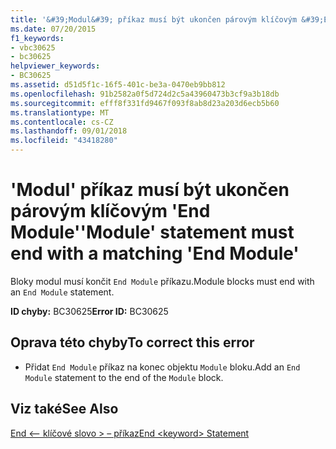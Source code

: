 ```yaml
---
title: '&#39;Modul&#39; příkaz musí být ukončen párovým klíčovým &#39;End Module&#39;'
ms.date: 07/20/2015
f1_keywords:
- vbc30625
- bc30625
helpviewer_keywords:
- BC30625
ms.assetid: d51d5f1c-16f5-401c-be3a-0470eb9bb812
ms.openlocfilehash: 91b2582a0f5d724d2c5a43960473b3cf9a3b18db
ms.sourcegitcommit: efff8f331fd9467f093f8ab8d23a203d6ecb5b60
ms.translationtype: MT
ms.contentlocale: cs-CZ
ms.lasthandoff: 09/01/2018
ms.locfileid: "43418280"
---
```

# <a name="39module39-statement-must-end-with-a-matching-39end-module39"></a><span data-ttu-id="160d1-102">&#39;Modul&#39; příkaz musí být ukončen párovým klíčovým &#39;End Module&#39;</span><span class="sxs-lookup"><span data-stu-id="160d1-102">&#39;Module&#39; statement must end with a matching &#39;End Module&#39;</span></span>
<span data-ttu-id="160d1-103">Bloky modul musí končit `End Module` příkazu.</span><span class="sxs-lookup"><span data-stu-id="160d1-103">Module blocks must end with an `End Module` statement.</span></span>  
  
 <span data-ttu-id="160d1-104">**ID chyby:** BC30625</span><span class="sxs-lookup"><span data-stu-id="160d1-104">**Error ID:** BC30625</span></span>  
  
## <a name="to-correct-this-error"></a><span data-ttu-id="160d1-105">Oprava této chyby</span><span class="sxs-lookup"><span data-stu-id="160d1-105">To correct this error</span></span>  
  
-   <span data-ttu-id="160d1-106">Přidat `End Module` příkaz na konec objektu `Module` bloku.</span><span class="sxs-lookup"><span data-stu-id="160d1-106">Add an `End Module` statement to the end of the `Module` block.</span></span>  
  
## <a name="see-also"></a><span data-ttu-id="160d1-107">Viz také</span><span class="sxs-lookup"><span data-stu-id="160d1-107">See Also</span></span>  
 [<span data-ttu-id="160d1-108">End \<– klíčové slovo > – příkaz</span><span class="sxs-lookup"><span data-stu-id="160d1-108">End \<keyword> Statement</span></span>](../../visual-basic/language-reference/statements/end-keyword-statement.md)
